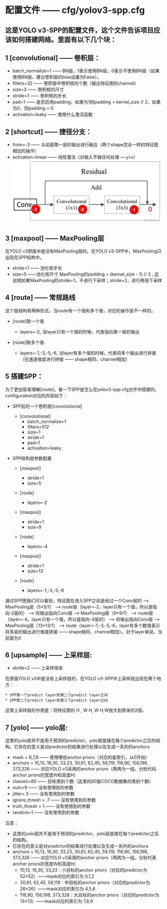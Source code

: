 # 配置文件 —— cfg/yolov3-spp.cfg
## 这是YOLO v3-SPP的配置文件，这个文件告诉项目应该如何搭建网络。里面有以下几个块：

## 1 [convolutional] —— 卷积层：
* batch_normalize=1	—— BN层，1表示使用BN层，0表示不使用BN层（如果使用BN层，建议卷积层的bias设置为False）。
* filters=32	—— 卷积层中卷积核的个数（输出特征图的channel）
* size=3	—— 卷积核的尺寸
* stride=1	—— 卷积核的步长
* pad=1	—— 是否启用padding，如果为1则padding = kernel_size // 2，如果为0，则padding = 0
* activation=leaky —— 使用什么激活函数

## 2 [shortcut]	—— 捷径分支：
* from=-3	—— 与前面哪一层的输出进行融合（两个shape完全一样的特征图相加的操作）
* activation=linear —— 线性激活（对输入不做任何处理 — y=x）
![shortcut](https://github.com/mlleon/dl_code/blob/main/object_detection/yolov3_spp/cfg/shortcut.png) 

## 3 [maxpool] —— MaxPooling层
在YOLO v3原版中是没有MaxPooling层的。在YOLO v3-SPP中，MaxPooling只出现在SPP结构中。
* stride=1 —— 池化核步长
* size=5  ——池化核尺寸
MaxPooling的padding = (kernel_size - 1) // 2 , 这说明如果MaxPooling的stride=1，不进行下采样；stride=2，进行两倍下采样

## 4 [route] —— 常规路线
这个层结构有两种形式，当route有一个值和多个值，对应的操作是不一样的。

* [route]取一个值
  * layers=-2, 当layer只有一个值的时候，代表指向某一层的输出

* [route]取多个值
  * layers=-1,-3,-5,-6, 当layer有多个值的时候，代表将多个输出进行拼接（在通道维度进行拼接 —— shape相同，channel相加）

## 5 搭建SPP：
为了更加容易理解[route]，看一下SPP是怎么在yolov3-spp.cfg文件中搭建的。configuration对应的内容如下：
* SPP前的一个卷积层[convolutional] 
  * [convolutional] 
    * batch_normalize=1
    * filters=512
    * size=1
    * stride=1
    * pad=1
    * activation=leaky

* SPP结构层参数配置
  * [maxpool]
    * stride=1
    * size=5

  * [route]
    * layers=-2

  * [maxpool]
    * stride=1
    * size=9

  * [route]
    * layers=-4

  * [maxpool]
    * stride=1
    * size=13

  * [route]
    * layers=-1,-3,-5,-6

通过SPP图我们可以看到，特征图在进入SPP之前是经过一个Conv层的 --> MaxPooling层（5×5/1） --> route层（layer=-2，layer只有一个值，所以是指向-2层的） --> 将输出指向Conv层 --> MaxPooling层（9×9/1） --> route层（layer=-4，layer只有一个值，所以是指向-4层的） --> 将输出指向Conv层 --> MaxPooling层（13×13/1） -–> route（layer=-1,-3,-5,-6，layer有多个数值表示将多层的输出进行维度拼接 —— shape相同，channel相加）。对于layer来说，当前层为0
 
## 6 [upsample] —— 上采样层:
* stride=2 —— 上采样倍率

在原版YOLO v3中是没有上采样层的，在YOLO v3-SPP中上采样层出现在两个地方：

    * SPP第一个predict layer到第二个predict layer之间
    * SPP第二个predict layer到第三个predict layer之间
    
这里上采样层的作用是：将特征图的 H , W H, W H,W放大到原来的2倍。
## 7 [yolo] —— yolo层:
这里的yolo层并不是用于预测的predictor，yolo层是接在每个predictor之后的结构。它存在的意义是对predictor的结果进行处理以及生成一系列的anchors
* mask = 6,7,8  —— 使用哪些anchor priors（对应的是索引，从0开始）
* anchors = 10,13,  16,30,  33,23,  30,61,  62,45,  59,119,  116,90,  156,198,  373,326 —— 对应YOLO v3采用的anchor priors（两两为一组，分别代码anchor priors的宽度W和高度H）
* classes=80 —— 目标类别个数（这里的80是COCO数据集的类别个数）
* num=9 —— 没有使用到的参数
* jitter=.3 —— 没有使用到的参数
* ignore_thresh = .7 —— 没有使用到的参数
* truth_thresh = 1 —— 没有使用到的参数
* random=1 —— 没有使用到的参数

注意：
  * 这里的yolo层并不是用于预测的predictor，yolo层是接在每个predictor之后的结构。
  * 它存在的意义是对predictor的结果进行处理以及生成一系列的anchors
  * anchors = 10,13, 16,30, 33,23, 30,61, 62,45, 59,119, 116,90, 156,198, 373,326 —— 对应YOLO v3采用的anchor priors（两两为一组，分别代表anchor priors的宽度W和高度H）
      * 10,13, 16,30, 33,23：小目标的anchor priors（对应的predictor为52×52）——mask对应的索引为 0,1,2
      * 30,61, 62,45, 59,119：中目标的anchor priors（对应的predictor为26×26）——mask对应的索引为 4,5,6
      * 116,90, 156,198, 373,326：大目标的anchor priors（对应的predictor为13×13）——mask对应的索引为 7,8,9

